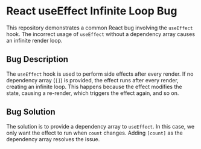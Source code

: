 # React useEffect Infinite Loop Bug

This repository demonstrates a common React bug involving the `useEffect` hook.  The incorrect usage of `useEffect` without a dependency array causes an infinite render loop.

## Bug Description

The `useEffect` hook is used to perform side effects after every render.  If no dependency array (`[]`) is provided, the effect runs after every render, creating an infinite loop. This happens because the effect modifies the state, causing a re-render, which triggers the effect again, and so on.

## Bug Solution

The solution is to provide a dependency array to `useEffect`.  In this case, we only want the effect to run when `count` changes. Adding `[count]` as the dependency array resolves the issue.